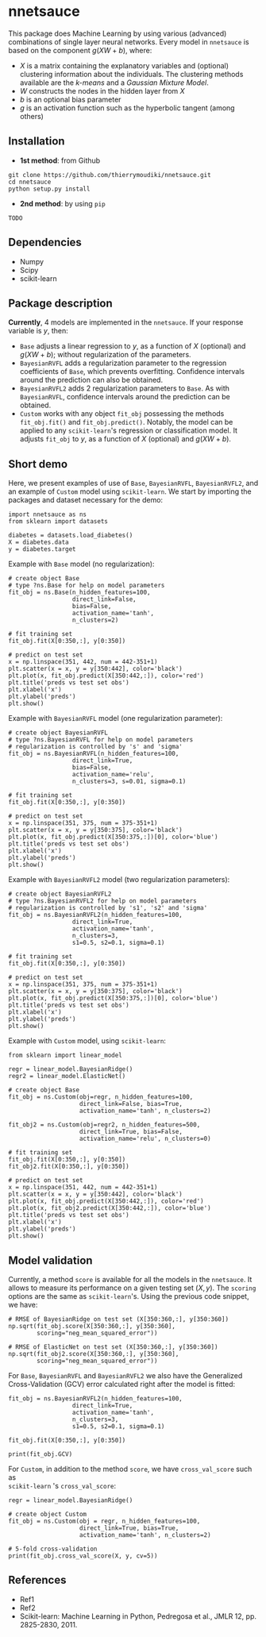 # nnetsauce 

This package does Machine Learning by using various (advanced) combinations of single layer neural networks. Every model in `nnetsauce` is based on the component $g(XW + b)$, where:

- $X$ is a matrix containing the explanatory variables and (optional) clustering information about the individuals. The clustering methods available are the _k-means_ and a _Gaussian Mixture Model_.
- $W$ constructs the nodes in the hidden layer from $X$
- $b$ is an optional bias parameter
- $g$ is an activation function such as the hyperbolic tangent (among others)  


## Installation 

- __1st method__: from Github

```
git clone https://github.com/thierrymoudiki/nnetsauce.git
cd nnetsauce
python setup.py install
```

- __2nd method__: by using `pip`

```
TODO
```


## Dependencies 

- Numpy
- Scipy
- scikit-learn


## Package description

__Currently__, $4$ models are implemented in the `nnetsauce`. If your response variable is $y$, then:

- `Base` adjusts a linear regression to $y$, as a function of $X$ (optional) and $g(XW + b)$; without regularization of the parameters. 
- `BayesianRVFL` adds a regularization parameter to the regression coefficients of `Base`, which prevents overfitting. Confidence intervals around the prediction can also be obtained.  
- `BayesianRVFL2` adds $2$ regularization parameters to `Base`. As with `BayesianRVFL`, confidence intervals around the prediction can be obtained.
- `Custom` works with any object `fit_obj` possessing the methods `fit_obj.fit()` and `fit_obj.predict()`. Notably, the model can be applied to any `scikit-learn`'s regression or classification model. It adjusts `fit_obj` to $y$, as a function of $X$ (optional) and $g(XW + b)$.


## Short demo

Here, we present examples of use of `Base`, `BayesianRVFL`, `BayesianRVFL2`, and an example of `Custom` model using `scikit-learn`. We start by importing the packages and dataset necessary for the demo:

````
import nnetsauce as ns
from sklearn import datasets

diabetes = datasets.load_diabetes()
X = diabetes.data 
y = diabetes.target
````

Example with `Base` model (no regularization):

````
# create object Base 
# type ?ns.Base for help on model parameters 
fit_obj = ns.Base(n_hidden_features=100, 
                  direct_link=False,
                  bias=False,
                  activation_name='tanh', 
                  n_clusters=2) 

# fit training set 
fit_obj.fit(X[0:350,:], y[0:350])

# predict on test set 
x = np.linspace(351, 442, num = 442-351+1)
plt.scatter(x = x, y = y[350:442], color='black')
plt.plot(x, fit_obj.predict(X[350:442,:]), color='red')
plt.title('preds vs test set obs')
plt.xlabel('x')
plt.ylabel('preds')
plt.show()
````

Example with `BayesianRVFL` model (one regularization parameter):

````
# create object BayesianRVFL 
# type ?ns.BayesianRVFL for help on model parameters 
# regularization is controlled by 's' and 'sigma'
fit_obj = ns.BayesianRVFL(n_hidden_features=100, 
                  direct_link=True,
                  bias=False,
                  activation_name='relu', 
                  n_clusters=3, s=0.01, sigma=0.1)

# fit training set 
fit_obj.fit(X[0:350,:], y[0:350])

# predict on test set 
x = np.linspace(351, 375, num = 375-351+1)
plt.scatter(x = x, y = y[350:375], color='black')
plt.plot(x, fit_obj.predict(X[350:375,:])[0], color='blue')
plt.title('preds vs test set obs')
plt.xlabel('x')
plt.ylabel('preds')
plt.show()
````

Example with `BayesianRVFL2` model (two regularization parameters):

````
# create object BayesianRVFL2 
# type ?ns.BayesianRVFL2 for help on model parameters 
# regularization is controlled by 's1', 's2' and 'sigma'
fit_obj = ns.BayesianRVFL2(n_hidden_features=100, 
                  direct_link=True,
                  activation_name='tanh', 
                  n_clusters=3, 
                  s1=0.5, s2=0.1, sigma=0.1)

# fit training set 
fit_obj.fit(X[0:350,:], y[0:350])

# predict on test set 
x = np.linspace(351, 375, num = 375-351+1)
plt.scatter(x = x, y = y[350:375], color='black')
plt.plot(x, fit_obj.predict(X[350:375,:])[0], color='blue')
plt.title('preds vs test set obs')
plt.xlabel('x')
plt.ylabel('preds')
plt.show()
````

Example with `Custom` model, using `scikit-learn`:

````
from sklearn import linear_model

regr = linear_model.BayesianRidge()
regr2 = linear_model.ElasticNet()

# create object Base 
fit_obj = ns.Custom(obj=regr, n_hidden_features=100, 
                    direct_link=False, bias=True,
                    activation_name='tanh', n_clusters=2)

fit_obj2 = ns.Custom(obj=regr2, n_hidden_features=500, 
                    direct_link=True, bias=False,
                    activation_name='relu', n_clusters=0)

# fit training set 
fit_obj.fit(X[0:350,:], y[0:350])
fit_obj2.fit(X[0:350,:], y[0:350])

# predict on test set 
x = np.linspace(351, 442, num = 442-351+1)
plt.scatter(x = x, y = y[350:442], color='black')
plt.plot(x, fit_obj.predict(X[350:442,:]), color='red')
plt.plot(x, fit_obj2.predict(X[350:442,:]), color='blue')
plt.title('preds vs test set obs')
plt.xlabel('x')
plt.ylabel('preds')
plt.show()
````

## Model validation

Currently, a method `score` is available for all the models in the `nnetsauce`. It allows to measure its 
performance on a given testing set $(X, y)$. The `scoring` options are the same 
as `scikit-learn`'s. Using the previous code snippet, we have: 

````
# RMSE of BayesianRidge on test set (X[350:360,:], y[350:360])
np.sqrt(fit_obj.score(X[350:360,:], y[350:360], 
        scoring="neg_mean_squared_error"))

# RMSE of ElasticNet on test set (X[350:360,:], y[350:360])
np.sqrt(fit_obj2.score(X[350:360,:], y[350:360], 
        scoring="neg_mean_squared_error"))
````

For `Base`, `BayesianRVFL` and `BayesianRVFL2` we also have the Generalized Cross-Validation (GCV) 
error calculated right after the model is fitted:

````
fit_obj = ns.BayesianRVFL2(n_hidden_features=100, 
                  direct_link=True,
                  activation_name='tanh', 
                  n_clusters=3, 
                  s1=0.5, s2=0.1, sigma=0.1)

fit_obj.fit(X[0:350,:], y[0:350])

print(fit_obj.GCV)

````

For `Custom`, in addition to the method `score`, we have `cross_val_score` such as  
`scikit-learn` 's `cross_val_score`: 

````
regr = linear_model.BayesianRidge()

# create object Custom
fit_obj = ns.Custom(obj = regr, n_hidden_features=100, 
                    direct_link=True, bias=True,
                    activation_name='tanh', n_clusters=2)

# 5-fold cross-validation
print(fit_obj.cross_val_score(X, y, cv=5))
````

## References

- Ref1
- Ref2
- Scikit-learn: Machine Learning in Python, Pedregosa et al., JMLR 12, pp. 2825-2830, 2011.

